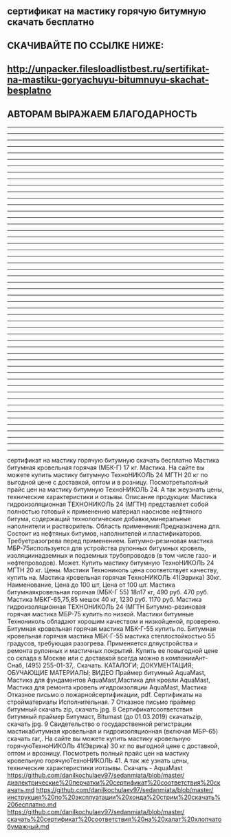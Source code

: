 сертификат на мастику горячую битумную скачать бесплатно
--------------------------------------------------
СКАЧИВАЙТЕ ПО ССЫЛКЕ НИЖЕ:
--------------------------------------------------
http://unpacker.filesloadlistbest.ru/sertifikat-na-mastiku-goryachuyu-bitumnuyu-skachat-besplatno
--------------------------------------------------
АВТОРАМ ВЫРАЖАЕМ БЛАГОДАРНОСТЬ
--------------------------------------------------
--------------------------------------------------
--------------------------------------------------
--------------------------------------------------
--------------------------------------------------
--------------------------------------------------
--------------------------------------------------
--------------------------------------------------
--------------------------------------------------
--------------------------------------------------
--------------------------------------------------
--------------------------------------------------
--------------------------------------------------
--------------------------------------------------
--------------------------------------------------
--------------------------------------------------
--------------------------------------------------
--------------------------------------------------
--------------------------------------------------
--------------------------------------------------
--------------------------------------------------
--------------------------------------------------
--------------------------------------------------
--------------------------------------------------
--------------------------------------------------
--------------------------------------------------
--------------------------------------------------
--------------------------------------------------
--------------------------------------------------
--------------------------------------------------
--------------------------------------------------
--------------------------------------------------
--------------------------------------------------
--------------------------------------------------
--------------------------------------------------
--------------------------------------------------
--------------------------------------------------
--------------------------------------------------
--------------------------------------------------
--------------------------------------------------
--------------------------------------------------
--------------------------------------------------
--------------------------------------------------
--------------------------------------------------
--------------------------------------------------
--------------------------------------------------
--------------------------------------------------
--------------------------------------------------
--------------------------------------------------
--------------------------------------------------
--------------------------------------------------
--------------------------------------------------
сертификат на мастику горячую битумную скачать бесплатно Мастика битумная кровельная горячая (МБК-Г) 17 кг. Мастика. На сайте  вы можете купить мастику битумную ТехноНИКОЛЬ 24 МГТН 20 кг по выгодной цене с доставкой, оптом и в розницу. Посмотретьполный прайс цен на мастику битумную ТехноНИКОЛЬ  24. А так жеузнать цены, технические характеристики и отзывы. Описание продукции: Мастика гидроизоляционная ТЕХНОНИКОЛЬ  24 (МГТН) представляет собой полностью готовый к применению материал наоснове нефтяного битума, содержащий технологические добавки,минеральные наполнители и растворитель. Область применения:Предназначена для. Состоит из нефтяных битумов, наполнителей и пластификаторов. Требуетразогрева перед применением. Битумно-резиновая мастика МБР-75используется для устройства рулонных битумных кровель, изоляциинадземных и подземных трубопроводов (в том числе газо- и нефтепроводов). Может. Купить мастику битумную ТехноНИКОЛЬ  24 МГТН 20 кг. Цены. Мастики Технониколь цена соответствует качеству, купить на. Мастика кровельная горячая ТехноНИКОЛЬ 41(Эврика) 30кг. Наименование, Цена до 100 шт, Цена от 100 шт. Мастика битумнаякровельная горячая (МБК-Г 55) 18л17 кг, 490 руб. 470 руб. Мастика МБКГ-65,75,85 мешок 40 кг, 1230 руб. 1170 руб. Мастика гидроизоляционная ТЕХНОНИКОЛЬ  24 (МГТН
Битумно-резиновая горячая мастика МБР-75  купить по низкой. Мастики битумные Технониколь обладают хорошим качеством и низкойценой, проверено. Битумная кровельная горячая мастика МБК-Г-55  купить по. Битумная кровельная горячая мастика МБК-Г-55  мастика степлостойкостью 55 градусов, требующая разогрева. Применяется дляустройства и ремонта рулонных и мастичных покрытий. Купить ее повыгодной цене со склада в Москве или с доставкой всегда можно в компанииАнт-Снаб, (495) 255-01-37,. Скачать. КАТАЛОГИ; ДОКУМЕНТАЦИЯ; ОБУЧАЮЩИЕ МАТЕРИАЛЫ; ВИДЕО Праймер битумный AquaMast, Мастика для фундаментов AquaMast,Мастика для кровли AquaMast, Мастика для ремонта кровель игидроизоляции AquaMast, Мастика  Отказное письмо о пожарнойсертификации, pdf. Сертификаты на стройматериалы  Исполнительная. 7 Отказное письмо праймер битумный скачать zip, скачать jpg. 8 Сертификатсоответствия битумный праймер Битумаст, Bitumast (до 01.03.2019) скачатьzip, скачать jpg. 9 Свидетельство о государственной регистрации мастикабитумная кровельная и гидроизоляционная (включая МБР-65) скачать rar,. На сайте  вы можете купить мастику кровельную горячуюТехноНИКОЛЬ 41(Эврика) 30 кг по выгодной цене с доставкой, оптом и врозницу. Посмотреть полный прайс цен на мастику кровельную горячуюТехноНИКОЛЬ 41. А так же узнать цены, технические характеристики иотзывы. Скачать - AquaMast
https://github.com/danilkochulaev97/sedanmiata/blob/master/диэлектрические%20перчатки%20сертификат%20соответствия%20скачать.md
https://github.com/danilkochulaev97/sedanmiata/blob/master/инструкция%20по%20эксплуатации%20хонда%20стрим%20скачать%20бесплатно.md
https://github.com/danilkochulaev97/sedanmiata/blob/master/скачать%20сертификат%20соответствия%20на%20халат%20хлопчатобумажный.md